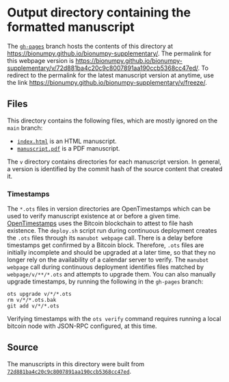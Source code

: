 # Output directory containing the formatted manuscript

The [`gh-pages`](https://github.com/bionumpy/bionumpy-supplementary/tree/gh-pages) branch hosts the contents of this directory at <https://bionumpy.github.io/bionumpy-supplementary/>.
The permalink for this webpage version is <https://bionumpy.github.io/bionumpy-supplementary/v/72d881ba4c20c9c8007891aa190ccb5368cc47ed/>.
To redirect to the permalink for the latest manuscript version at anytime, use the link <https://bionumpy.github.io/bionumpy-supplementary/v/freeze/>.

## Files

This directory contains the following files, which are mostly ignored on the `main` branch:

+ [`index.html`](index.html) is an HTML manuscript.
+ [`manuscript.pdf`](manuscript.pdf) is a PDF manuscript.

The `v` directory contains directories for each manuscript version.
In general, a version is identified by the commit hash of the source content that created it.

### Timestamps

The `*.ots` files in version directories are OpenTimestamps which can be used to verify manuscript existence at or before a given time.
[OpenTimestamps](https://opentimestamps.org/) uses the Bitcoin blockchain to attest to file hash existence.
The `deploy.sh` script run during continuous deployment creates the `.ots` files through its `manubot webpage` call.
There is a delay before timestamps get confirmed by a Bitcoin block.
Therefore, `.ots` files are initially incomplete and should be upgraded at a later time, so that they no longer rely on the availability of a calendar server to verify.
The `manubot webpage` call during continuous deployment identifies files matched by `webpage/v/**/*.ots` and attempts to upgrade them.
You can also manually upgrade timestamps, by running the following in the `gh-pages` branch:

```shell
ots upgrade v/*/*.ots
rm v/*/*.ots.bak
git add v/*/*.ots
```

Verifying timestamps with the `ots verify` command requires running a local bitcoin node with JSON-RPC configured, at this time.

## Source

The manuscripts in this directory were built from
[`72d881ba4c20c9c8007891aa190ccb5368cc47ed`](https://github.com/bionumpy/bionumpy-supplementary/commit/72d881ba4c20c9c8007891aa190ccb5368cc47ed).
